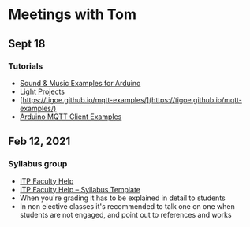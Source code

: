 # Meetings with Tom

## Sept 18
### Tutorials
* [Sound & Music Examples for Arduino](https://tigoe.github.io/SoundExamples/)
* [Light Projects](https://tigoe.github.io/LightProjects/)
* [https://tigoe.github.io/mqtt-examples/](https://tigoe.github.io/mqtt-examples/)
* [Arduino MQTT Client Examples](https://tigoe.github.io/mqtt-examples/)

## Feb 12, 2021
### Syllabus group
* [ITP Faculty Help](https://sites.google.com/a/itp.nyu.edu/facultyhelp/)
* [ITP Faculty Help – Syllabus Template](https://sites.google.com/a/itp.nyu.edu/facultyhelp/syllabus-template)
* When you're grading it has to be explained in detail to students
* In non elective classes it's recommended to talk one on one when students are not engaged, and point out to references and works